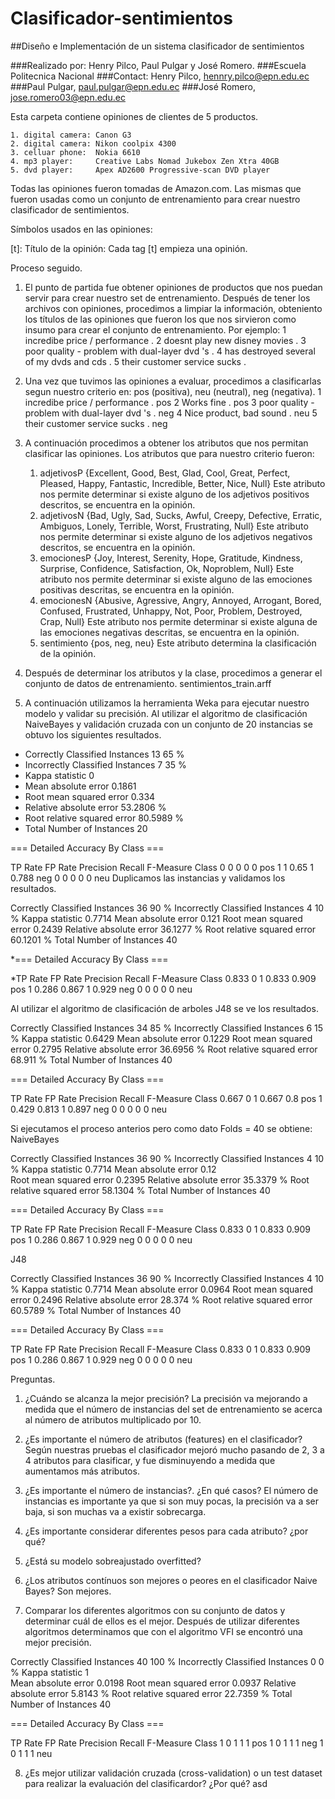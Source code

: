 # Clasificador-sentimientos

##Diseño e Implementación de un sistema clasificador de sentimientos

###Realizado por: Henry Pilco, Paul Pulgar y José Romero.
###Escuela Politecnica Nacional
###Contact: Henry Pilco, hennry.pilco@epn.edu.ec
###Paul Pulgar, paul.pulgar@epn.edu.ec
###José Romero, jose.romero03@epn.edu.ec

Esta carpeta contiene opiniones de clientes de 5 productos.

	1. digital camera: Canon G3
	2. digital camera: Nikon coolpix 4300
	3. celluar phone:  Nokia 6610
	4. mp3 player:     Creative Labs Nomad Jukebox Zen Xtra 40GB
	5. dvd player:     Apex AD2600 Progressive-scan DVD player

Todas las opiniones fueron tomadas de Amazon.com. Las mismas que fueron usadas
como un conjunto de entrenamiento para crear nuestro clasificador de sentimientos.

Símbolos usados en las opiniones:

  [t]: Título de la opinión: Cada tag [t] empieza una opinión.

Proceso seguido.

1. El punto de partida fue obtener opiniones de productos que nos puedan servir para crear nuestro set de entrenamiento.
   Después de tener los archivos con opiniones, procedimos a limpiar la información, obteniento los títulos de las opiniones que fueron
   los que nos sirvieron como insumo para crear el conjunto de entrenamiento. Por ejemplo:
	1 incredibe price / performance .
	2 doesnt play new disney movies .
	3 poor quality - problem with dual-layer dvd 's .
	4 has destroyed several of my dvds and cds .
	5 their customer service sucks .
2. Una vez que tuvimos las opiniones a evaluar, procedimos a clasificarlas segun nuestro criterio en: pos (positiva), neu (neutral), neg (negativa).
	1 incredibe price / performance . pos
	2 Works fine . pos
	3 poor quality - problem with dual-layer dvd 's . neg
	4 Nice product, bad sound . neu
	5 their customer service sucks . neg
3. A continuación procedimos a obtener los atributos que nos permitan clasificar las opiniones. Los atributos que para nuestro criterio fueron:
	1. adjetivosP {Excellent, Good, Best, Glad, Cool, Great, Perfect, Pleased, Happy, Fantastic, Incredible, Better, Nice, Null}
	   Este atributo nos permite determinar si existe alguno de los adjetivos positivos descritos, se encuentra en la opinión.
	2. adjetivosN {Bad, Ugly, Sad, Sucks, Awful, Creepy, Defective, Erratic, Ambiguos, Lonely, Terrible, Worst, Frustrating, Null}
	   Este atributo nos permite determinar si existe alguno de los adjetivos negativos descritos, se encuentra en la opinión.
	3. emocionesP {Joy, Interest, Serenity, Hope, Gratitude, Kindness, Surprise, Confidence, Satisfaction, Ok, Noproblem, Null}
	   Este atributo nos permite determinar si existe alguno de las emociones positivas descritas, se encuentra en la opinión.
	4. emocionesN {Abusive, Agressive, Angry, Annoyed, Arrogant, Bored, Confused, Frustrated, Unhappy, Not, Poor, Problem, Destroyed, Crap, Null}
	   Este atributo nos permite determinar si existe alguna de las emociones negativas descritas, se encuentra en la opinión.
	5. sentimiento {pos, neg, neu}
	   Este atributo determina la clasificación de la opinión.

4. Después de determinar los atributos y la clase, procedimos a generar el conjunto de datos de entrenamiento. sentimientos_train.arff
5. A continuación utilizamos la herramienta Weka para ejecutar nuestro modelo y validar su precisión.
	Al utilizar el algoritmo de clasificación NaiveBayes y validación cruzada con un conjunto de 20 instancias se obtuvo los siguientes resultados.

* Correctly Classified Instances          13               65      %
* Incorrectly Classified Instances         7               35      %
* Kappa statistic                          0
* Mean absolute error                      0.1861
* Root mean squared error                  0.334
* Relative absolute error                 53.2806 %
* Root relative squared error             80.5989 %
* Total Number of Instances               20     

=== Detailed Accuracy By Class ===

TP Rate   FP Rate   Precision   Recall  F-Measure   Class
0           0           0         0         0       pos
1           1         0.65        1       0.788     neg
0           0           0         0         0       neu
Duplicamos las instancias y validamos los resultados.

Correctly Classified Instances          36               90      %
Incorrectly Classified Instances         4               10      %
Kappa statistic                          0.7714
Mean absolute error                      0.121
Root mean squared error                  0.2439
Relative absolute error                 36.1277 %
Root relative squared error             60.1201 %
Total Number of Instances               40     

*=== Detailed Accuracy By Class ===

*TP Rate   FP Rate   Precision   Recall  F-Measure   Class
  0.833     0          1         0.833     0.909    pos
  1         0.286      0.867     1         0.929    neg
  0         0          0         0         0        neu

Al utilizar el algoritmo de clasificación de arboles J48 se ve los resultados.

Correctly Classified Instances          34               85      %
Incorrectly Classified Instances         6               15      %
Kappa statistic                          0.6429
Mean absolute error                      0.1229
Root mean squared error                  0.2795
Relative absolute error                 36.6956 %
Root relative squared error             68.911  %
Total Number of Instances               40     

=== Detailed Accuracy By Class ===

TP Rate   FP Rate   Precision   Recall  F-Measure   Class
  0.667     0          1         0.667     0.8      pos
  1         0.429      0.813     1         0.897    neg
  0         0          0         0         0        neu

Si ejecutamos el proceso anterios pero como dato Folds = 40 se obtiene:
NaiveBayes


Correctly Classified Instances          36               90      %
Incorrectly Classified Instances         4               10      %
Kappa statistic                          0.7714
Mean absolute error                      0.12  
Root mean squared error                  0.2395
Relative absolute error                 35.3379 %
Root relative squared error             58.1304 %
Total Number of Instances               40     

=== Detailed Accuracy By Class ===

TP Rate   FP Rate   Precision   Recall  F-Measure   Class
  0.833     0          1         0.833     0.909    pos
  1         0.286      0.867     1         0.929    neg
  0         0          0         0         0        neu

J48


Correctly Classified Instances          36               90      %
Incorrectly Classified Instances         4               10      %
Kappa statistic                          0.7714
Mean absolute error                      0.0964
Root mean squared error                  0.2496
Relative absolute error                 28.374  %
Root relative squared error             60.5789 %
Total Number of Instances               40     

=== Detailed Accuracy By Class ===

TP Rate   FP Rate   Precision   Recall  F-Measure   Class
  0.833     0          1         0.833     0.909    pos
  1         0.286      0.867     1         0.929    neg
  0         0          0         0         0        neu

Preguntas.

1. ¿Cuándo se alcanza la mejor precisión?
	La precisión va mejorando a medida que el número de instancias del set de entrenamiento se acerca al número de atributos multiplicado por 10.
2. ¿Es importante el número de atributos (features) en el clasificador?
	Según nuestras pruebas el clasificador mejoró mucho pasando de 2, 3 a 4 atributos para clasificar, y fue disminuyendo a medida que aumentamos más atributos.
3. ¿Es importante el número de instancias?. ¿En qué casos?
	El número de instancias es importante ya que si son muy pocas, la precisión va a ser baja, si son muchas va a existir sobrecarga.
4. ¿Es importante considerar diferentes pesos para cada atributo? ¿por qué?

5. ¿Está su modelo sobreajustado overfitted?

6. ¿Los atributos contínuos son mejores o peores en el clasificador Naive Bayes?
	Son mejores.
7. Comparar los diferentes algoritmos con su conjunto de datos y determinar cuál de ellos es el mejor.
	Después de utilizar diferentes algoritmos determinamos que con el algoritmo VFI se encontró una mejor precisión.

Correctly Classified Instances          40              100      %
Incorrectly Classified Instances         0                0      %
Kappa statistic                          1     
Mean absolute error                      0.0198
Root mean squared error                  0.0937
Relative absolute error                  5.8143 %
Root relative squared error             22.7359 %
Total Number of Instances               40     

=== Detailed Accuracy By Class ===

TP Rate   FP Rate   Precision   Recall  F-Measure   Class
  1         0          1         1         1        pos
  1         0          1         1         1        neg
  1         0          1         1         1        neu

8. ¿Es mejor utilizar validación cruzada (cross-validation) o un test dataset para realizar la evaluación del clasificardor? ¿Por qué?
asd
